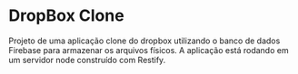 # DropBox Clone

Projeto de uma aplicação clone do dropbox utilizando o banco de dados Firebase para armazenar os arquivos físicos. A aplicação está rodando em um servidor node construído com Restify.

